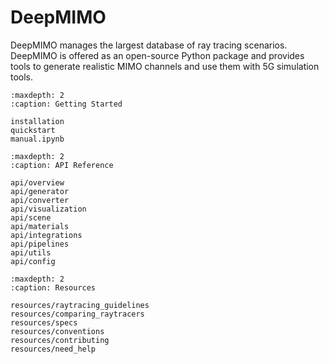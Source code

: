# DeepMIMO

DeepMIMO manages the largest database of ray tracing scenarios. DeepMIMO is offered as an open-source Python package and provides tools to generate realistic MIMO channels and use them with 5G simulation tools.

```{toctree}
:maxdepth: 2
:caption: Getting Started

installation
quickstart
manual.ipynb
```

```{toctree}
:maxdepth: 2
:caption: API Reference

api/overview
api/generator
api/converter
api/visualization
api/scene
api/materials
api/integrations
api/pipelines
api/utils
api/config
```

```{toctree}
:maxdepth: 2
:caption: Resources

resources/raytracing_guidelines
resources/comparing_raytracers
resources/specs
resources/conventions
resources/contributing
resources/need_help
```
